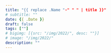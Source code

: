 ```yaml
---
title: "{{ replace .Name "-" " " | title }}"
# subtitle: ""
date: {{ .Date }}
draft: false
tags: [""]
# bigimg: [{src: "/img/2022/", desc: ""}]
# image: "/img/2022/"
description: ""
---
```

